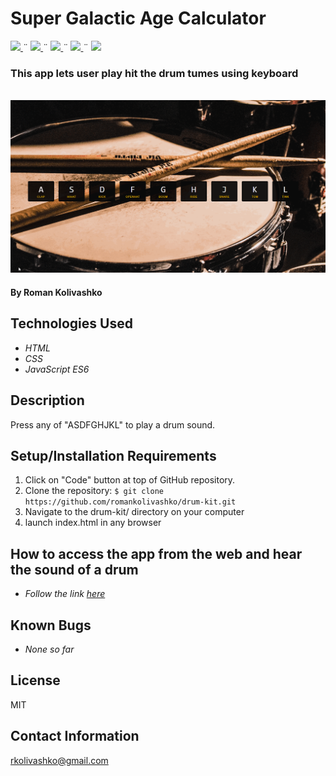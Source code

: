 # Super Galactic Age Calculator

<html>
<!-- Project Shields -->
    <p align="left">
        <a href="https://github.com/romankolivashko/drum-kit">
            <img src="https://img.shields.io/github/repo-size/romankolivashko/drum-kit?style=plastic">
        </a>
		  ¨
        <a href="https://github.com/romankolivashko/drum-kit/commits/main">
            <img src="https://img.shields.io/github/last-commit/romankolivashko/drum-kit?color=yellow&style=plastic">
        </a>
        ¨
        <a href="https://github.com/romankolivashko/drum-kit/stargazers">
            <img src="https://img.shields.io/github/stars/romankolivashko/drum-kit?color=yellow&style=plastic">
        </a>
        ¨
        <a href="https://github.com/romankolivashko/drum-kit/issues">
           <img src="https://img.shields.io/github/issues/romankolivashko/drum-kit?color=yellow&style=plastic">
        </a>
        ¨
        <a href="https://linkedin.com/in/rkolivashko">
            <img src="https://img.shields.io/badge/-LinkedIn-black.svg?style=plastic&logo=linkedin&colorB=2867B2">
        </a>
    </p> 
</html>

### This app lets user play hit the drum tumes using keyboard

\
![](./assets/drums.gif)

#### By Roman Kolivashko

## Technologies Used

* _HTML_
* _CSS_
* _JavaScript ES6_

## Description
Press any of "ASDFGHJKL" to play a drum sound. 

## Setup/Installation Requirements

1. Click on "Code" button at top of GitHub repository. 
2. Clone the repository: `$ git clone https://github.com/romankolivashko/drum-kit.git`
3. Navigate to the drum-kit/ directory on your computer
4. launch index.html in any browser 

## How to access the app from the web and hear the sound of a drum
* _Follow the link [here](https://elated-bell-30d3d7.netlify.app/)_ 
## Known Bugs

* _None so far_

## License
MIT
## Contact Information
rkolivashko@gmail.com
